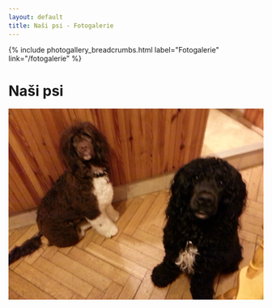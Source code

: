 ```yaml
---
layout: default
title: Naši psi - Fotogalerie
---
```


{% include photogallery_breadcrumbs.html label="Fotogalerie" link="/fotogalerie" %}

# Naši psi

[ ![Naši psi](/fotky/nasi-psi/01.jpg) ](/fotky/nasi-psi/01.jpg)
